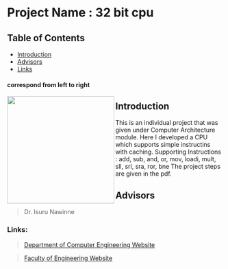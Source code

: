 
# Project Name : 32 bit cpu

## Table of Contents

* [Introduction](#introduction)
* [Advisors](#advisors)
* [Links](#links)

      
#### correspond from left to right
      
<div id="Group Members" >
    <div class="inline-block">
        <img src ="https://github.com/cepdnaclk/e16-3yp-automated-railway-ticketing-system/blob/main/Photos/member1.jpg" align="left" width="250" height="250">
    </div>
</div>

## Introduction

This is an individual project that was given under Computer Architecture module. Here I developed a CPU which supports simple instructins with caching.
Supporting Instructions : add, sub, and, or, mov, loadi, mult, sll, srl, sra, ror, bne
The project steps are given in the pdf.

## Advisors

>Dr. Isuru Nawinne

### Links:
> [Department of Computer Engineering Website](http://www.ce.pdn.ac.lk/) 

> [Faculty of Engineering Website](https://eng.pdn.ac.lk/) 





